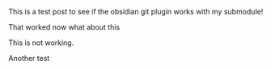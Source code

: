 This is a test post to see if the obsidian git plugin works with my submodule!

That worked now what about this

This is not working.

Another test
